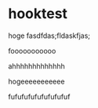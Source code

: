 # hooktest

hoge
fasdfdas;fldaskfjas;


fooooooooooo

ahhhhhhhhhhhhh

hogeeeeeeeeeee

fufufufufufufufufuf
